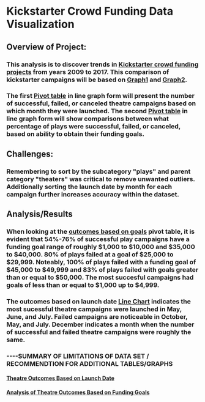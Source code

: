 # Kickstarter Crowd Funding Data Visualization 

## Overview of Project: 

### This analysis is to discover trends in [Kickstarter crowd funding projects](https://github.com/GNovakGit/Kickstarter-Challenge-1/blob/main/Kickstarter_challenge_1.xlsx) from years 2009 to 2017. This comparison of kickstarter campaigns will be based on [Graph1](https://github.com/GNovakGit/Kickstarter-Challenge-1/blob/main/Theatre_Outcomes_vs_Launch_Graph.png) and [Graph2](https://github.com/GNovakGit/Kickstarter-Challenge-1/blob/main/Outcomes_vs_Goals.png). 

### The first [Pivot table](https://github.com/GNovakGit/Kickstarter-Challenge-1/blob/main/Theatre_Outcomes_vs_Launch_Graph.png) in line graph form will present the number of successful, failed, or canceled theatre campaigns based on which month they were launched. The second [Pivot table](https://github.com/GNovakGit/Kickstarter-Challenge-1/blob/main/Outcomes_vs_Goals.png) in line graph form will show comparisons between what percentage of plays were successful, failed, or canceled, based on ability to obtain their funding goals.

## Challenges:

### Remembering to sort by the subcategory "plays" and parent category "theaters" was critical to remove unwanted outliers. Additionally sorting the launch date by month for each campaign further increases accuracy within the dataset. 

## Analysis/Results

### When looking at the [outcomes based on goals](https://github.com/GNovakGit/Kickstarter-Challenge-1/blob/main/Outcomes_vs_Goals.png) pivot table, it is evident that 54%-76% of successful play campaigns have a funding goal range of roughly $1,000 to $10,000 and $35,000 to $40,000. 80% of plays failed at a goal of $25,000 to $29,999. Noteably, 100% of plays failed with a funding goal of $45,000 to $49,999 and 83% of plays failed with goals greater than or equal to $50,000. The most succesful campaigns had goals of less than or equal to $1,000 up to $4,999.

### The outcomes based on launch date [Line Chart](https://github.com/GNovakGit/Kickstarter-Challenge-1/blob/main/Theatre_Outcomes_vs_Launch_Graph.png) indicates the most sucessful theatre campaigns were launched in May, June, and July. Failed campaigns are noticeable in October, May, and July. December indicates a month when the number of successful and failed theatre campaigns were roughly the same. 

### ----SUMMARY OF LIMITATIONS OF DATA SET / RECOMMENDTION FOR ADDITIONAL TABLES/GRAPHS

#### [Theatre Outcomes Based on Launch Date](https://github.com/GNovakGit/Kickstarter-Challenge-1/blob/main/Theatre_Outcomes_vs_Launch_Graph.png)

#### [Analysis of Theatre Outcomes Based on Funding Goals](https://github.com/GNovakGit/Kickstarter-Challenge-1/blob/main/Outcomes_vs_Goals.png)



